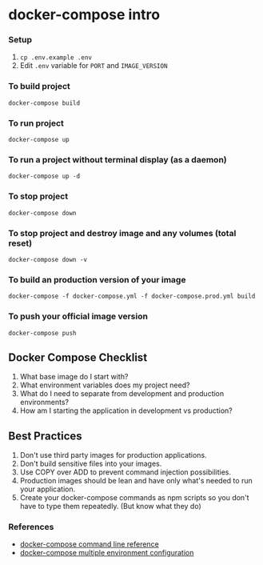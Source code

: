 # docker-compose intro


### Setup
1. `cp .env.example .env`
2. Edit `.env` variable for `PORT` and `IMAGE_VERSION`

### To build project
`docker-compose build`

### To run project
`docker-compose up`

### To run a project without terminal display (as a daemon)
`docker-compose up -d`

### To stop project
`docker-compose down`

### To stop project and destroy image and any volumes (total reset)
`docker-compose down -v`

### To build an production version of your image
`docker-compose -f docker-compose.yml -f docker-compose.prod.yml build`

### To push your official image version
`docker-compose push`

## Docker Compose Checklist
1. What base image do I start with?
2. What environment variables does my project need?
3. What do I need to separate from development and production environments?
4. How am I starting the application in development vs production?

## Best Practices
1. Don't use third party images for production applications.
2. Don't build sensitive files into your images.
3. Use COPY over ADD to prevent command injection possibilities.
4. Production images should be lean and have only what's needed to run your application.
5. Create your docker-compose commands as npm scripts so you don't have to type them repeatedly. (But know what they do)

### References
- [docker-compose command line reference](https://docs.docker.com/compose/reference/)
- [docker-compose multiple environment configuration](https://docs.docker.com/compose/extends/)